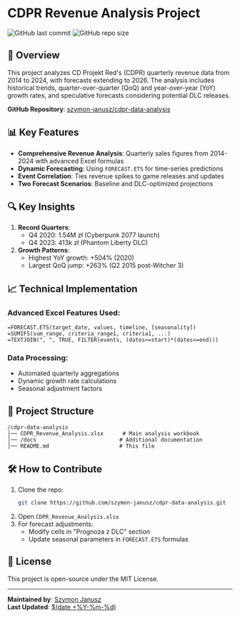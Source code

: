 # CDPR Revenue Analysis Project

![GitHub last commit](https://img.shields.io/github/last-commit/szymon-janusz/cdpr-data-analysis?style=flat-square)
![GitHub repo size](https://img.shields.io/github/repo-size/szymon-janusz/cdpr-data-analysis?style=flat-square)

## 📌 Overview
This project analyzes CD Projekt Red's (CDPR) quarterly revenue data from 2014 to 2024, with forecasts extending to 2026. The analysis includes historical trends, quarter-over-quarter (QoQ) and year-over-year (YoY) growth rates, and speculative forecasts considering potential DLC releases.

**GitHub Repository**: [szymon-janusz/cdpr-data-analysis](https://github.com/szymon-janusz/cdpr-data-analysis)

## 📊 Key Features
- **Comprehensive Revenue Analysis**: Quarterly sales figures from 2014-2024 with advanced Excel formulas
- **Dynamic Forecasting**: Using `FORECAST.ETS` for time-series predictions
- **Event Correlation**: Ties revenue spikes to game releases and updates
- **Two Forecast Scenarios**: Baseline and DLC-optimized projections

## 🔍 Key Insights
1. **Record Quarters**:
   - Q4 2020: 1.54M zł (Cyberpunk 2077 launch)
   - Q4 2023: 413k zł (Phantom Liberty DLC)
2. **Growth Patterns**:
   - Highest YoY growth: +504% (2020)
   - Largest QoQ jump: +263% (Q2 2015 post-Witcher 3)

## 📈 Technical Implementation
### Advanced Excel Features Used:
```excel
=FORECAST.ETS(target_date, values, timeline, [seasonality])
=SUMIFS(sum_range, criteria_range1, criteria1, ...)
=TEXTJOIN(", ", TRUE, FILTER(events, (dates>=start)*(dates<=end)))
```

### Data Processing:
- Automated quarterly aggregations
- Dynamic growth rate calculations
- Seasonal adjustment factors

## 📂 Project Structure
```
/cdpr-data-analysis
│── CDPR_Revenue_Analysis.xlsx      # Main analysis workbook
│── /docs                          # Additional documentation
│── README.md                      # This file
```

## 🛠 How to Contribute
1. Clone the repo:
   ```bash
   git clone https://github.com/szymon-janusz/cdpr-data-analysis.git
   ```
2. Open `CDPR_Revenue_Analysis.xlsx`
3. For forecast adjustments:
   - Modify cells in "Prognoza z DLC" section
   - Update seasonal parameters in `FORECAST.ETS` formulas

## 📝 License
This project is open-source under the MIT License.

---

**Maintained by**: [Szymon Janusz](https://github.com/szymon-janusz)  
**Last Updated**: [$(date +%Y-%m-%d)](https://img.shields.io/github/last-commit/szymon-janusz/cdpr-data-analysis?style=flat-square)
